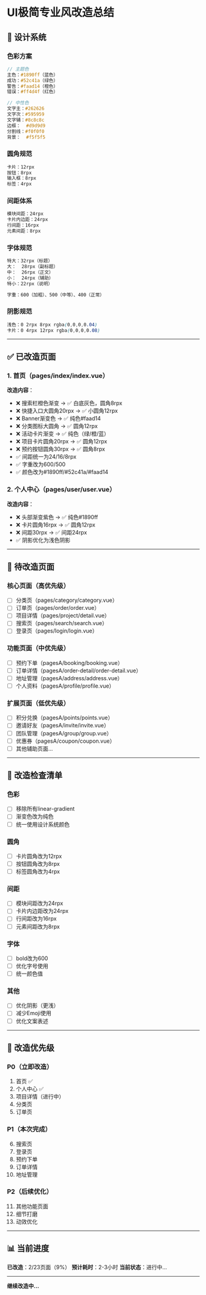 # UI极简专业风改造总结

## 🎨 设计系统

### 色彩方案
```scss
// 主题色
主色：#1890ff（蓝色）
成功：#52c41a（绿色）
警告：#faad14（橙色）
错误：#ff4d4f（红色）

// 中性色
文字主：#262626
文字次：#595959
文字辅：#8c8c8c
边框：  #d9d9d9
分割线：#f0f0f0
背景：  #f5f5f5
```

### 圆角规范
```scss
卡片：12rpx
按钮：8rpx
输入框：8rpx
标签：4rpx
```

### 间距体系
```scss
模块间距：24rpx
卡片内边距：24rpx
行间距：16rpx
元素间距：8rpx
```

### 字体规范
```scss
特大：32rpx（标题）
大：  28rpx（副标题）
中：  26rpx（正文）
小：  24rpx（辅助）
特小：22rpx（说明）

字重：600（加粗）、500（中等）、400（正常）
```

### 阴影规范
```scss
浅色：0 2rpx 8rpx rgba(0,0,0,0.04)
卡片：0 4rpx 12rpx rgba(0,0,0,0.08)
```

---

## ✅ 已改造页面

### 1. 首页（pages/index/index.vue）
**改造内容**：
- ❌ 搜索栏橙色渐变 → ✅ 白底灰色，圆角8rpx
- ❌ 快捷入口大圆角20rpx → ✅ 小圆角12rpx
- ❌ Banner渐变色 → ✅ 纯色#faad14
- ❌ 分类图标大圆角 → ✅ 圆角12rpx
- ❌ 活动卡片渐变 → ✅ 纯色（绿/橙/蓝）
- ❌ 项目卡片圆角20rpx → ✅ 圆角12rpx
- ❌ 预约按钮圆角30rpx → ✅ 圆角8rpx
- ✅ 间距统一为24/16/8rpx
- ✅ 字重改为600/500
- ✅ 颜色改为#1890ff/#52c41a/#faad14

### 2. 个人中心（pages/user/user.vue）
**改造内容**：
- ❌ 头部渐变紫色 → ✅ 纯色#1890ff
- ❌ 卡片圆角16rpx → ✅ 圆角12rpx
- ❌ 间距30rpx → ✅ 间距24rpx
- ✅ 阴影优化为浅色阴影

---

## 🚧 待改造页面

### 核心页面（高优先级）
- [ ] 分类页（pages/category/category.vue）
- [ ] 订单页（pages/order/order.vue）
- [ ] 项目详情（pages/project/detail.vue）
- [ ] 搜索页（pages/search/search.vue）
- [ ] 登录页（pages/login/login.vue）

### 功能页面（中优先级）
- [ ] 预约下单（pagesA/booking/booking.vue）
- [ ] 订单详情（pagesA/order-detail/order-detail.vue）
- [ ] 地址管理（pagesA/address/address.vue）
- [ ] 个人资料（pagesA/profile/profile.vue）

### 扩展页面（低优先级）
- [ ] 积分兑换（pagesA/points/points.vue）
- [ ] 邀请好友（pagesA/invite/invite.vue）
- [ ] 团队管理（pagesA/group/group.vue）
- [ ] 优惠券（pagesA/coupon/coupon.vue）
- [ ] 其他辅助页面...

---

## 📝 改造检查清单

### 色彩
- [ ] 移除所有linear-gradient
- [ ] 渐变色改为纯色
- [ ] 统一使用设计系统颜色

### 圆角
- [ ] 卡片圆角改为12rpx
- [ ] 按钮圆角改为8rpx
- [ ] 标签圆角改为4rpx

### 间距
- [ ] 模块间距改为24rpx
- [ ] 卡片内边距改为24rpx
- [ ] 行间距改为16rpx
- [ ] 元素间距改为8rpx

### 字体
- [ ] bold改为600
- [ ] 优化字号使用
- [ ] 统一颜色值

### 其他
- [ ] 优化阴影（更浅）
- [ ] 减少Emoji使用
- [ ] 优化文案表述

---

## 🎯 改造优先级

### P0（立即改造）
1. 首页 ✅
2. 个人中心 ✅  
3. 项目详情（进行中）
4. 分类页
5. 订单页

### P1（本次完成）
6. 搜索页
7. 登录页
8. 预约下单
9. 订单详情
10. 地址管理

### P2（后续优化）
11. 其他功能页面
12. 细节打磨
13. 动效优化

---

## 📊 当前进度

**已改造**：2/23页面（9%）
**预计耗时**：2-3小时
**当前状态**：进行中...

---

**继续改造中...**
